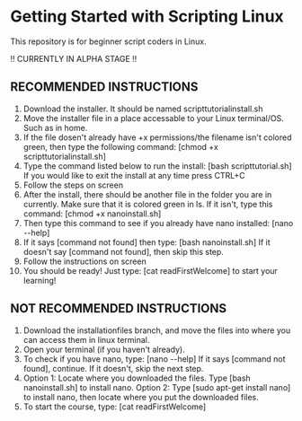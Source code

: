 # Getting Started with Scripting Linux
This repository is for beginner script coders in Linux.

!! CURRENTLY IN ALPHA STAGE !!

RECOMMENDED INSTRUCTIONS
--------------
1. Download the installer. It should be named scripttutorialinstall.sh
2. Move the installer file in a place accessable to your Linux terminal/OS. Such as in home.
3. If the file dosen't already have +x permissions/the filename isn't colored green, then type the following command:
[chmod +x scripttutorialinstall.sh]
4. Type the command listed below to run the install:
[bash scripttutorial.sh]
If you would like to exit the install at any time press CTRL+C
5. Follow the steps on screen
6. After the install, there should be another file in the folder you are in currently. Make sure that it is colored green in ls. If it isn't, type this command:
[chmod +x nanoinstall.sh]
7. Then type this command to see if you already have nano installed:
[nano --help]
8. If it says [command not found] then type:
[bash nanoinstall.sh]
If it doesn't say [command not found], then skip this step.
9. Follow the instructions on screen
10. You should be ready! Just type:
[cat readFirstWelcome]
to start your learning!

NOT RECOMMENDED INSTRUCTIONS
-------------
1. Download the installationfiles branch, and move the files into where you can access them in linux terminal.
2. Open your terminal (if you haven't already).
3. To check if you have nano, type:
[nano --help]
If it says [command not found], continue. If it doesn't, skip the next step.
3. Option 1: Locate where you downloaded the files. Type [bash nanoinstall.sh] to install nano.
Option 2: Type [sudo apt-get install nano] to install nano, then locate where you put the downloaded files.
4. To start the course, type:
[cat readFirstWelcome]
